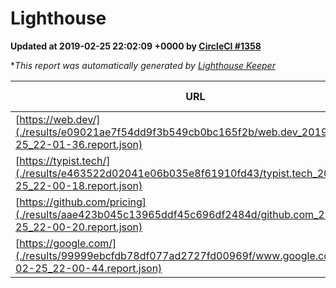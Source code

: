 
# Lighthouse

**Updated at 2019-02-25 22:02:09 +0000 by [CircleCI #1358](https://circleci.com/gh/ItinerisLtd/lighthouse-keeper-example/1358)**

**This report was automatically generated by [Lighthouse Keeper](https://github.com/itinerisltd/lighthouse-keeper)*

| URL | Performance | Accessibility | Best Practices | SEO | PWA | Updated At |
| --- | --- | --- | --- | --- | --- | --- |
| [https://web.dev/](./results/e09021ae7f54dd9f3b549cb0bc165f2b/web.dev_2019-02-25_22-01-36.report.json) | 0.96 | 0.93 | 1 | 0.91 | 1 | 2019-02-25T22:01:36.554Z |
| [https://typist.tech/](./results/e463522d02041e06b035e8f61910fd43/typist.tech_2019-02-25_22-00-18.report.json) | 1 |  |  |  |  | 2019-02-25T22:00:18.974Z |
| [https://github.com/pricing](./results/aae423b045c13965ddf45c696df2484d/github.com_2019-02-25_22-00-20.report.json) | 0.79 | 0.89 | 0.93 | 0.9 | 0.58 | 2019-02-25T22:00:20.422Z |
| [https://google.com/](./results/99999ebcfdb78df077ad2727fd00969f/www.google.com_2019-02-25_22-00-44.report.json) | 0.95 | 0.71 | 0.93 | 0.8 | 0.58 | 2019-02-25T22:00:44.840Z |
